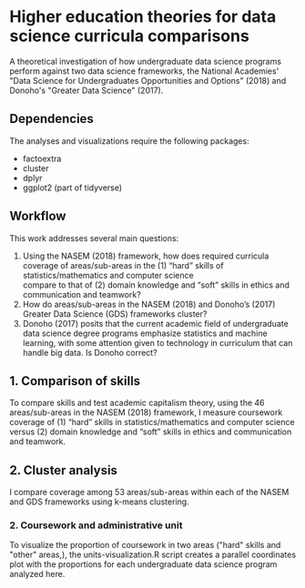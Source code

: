 # Higher education theories for data science curricula comparisons

A theoretical investigation of how undergraduate data science programs perform against two 
data science frameworks, the National Academies' "Data Science for 
Undergraduates Opportunities and Options" (2018) and Donoho's "Greater Data Science" (2017).

## Dependencies

The analyses and visualizations require the following packages:

+ factoextra
+ cluster
+ dplyr
+ ggplot2 (part of tidyverse)

## Workflow

This work addresses several main questions:

1. Using the NASEM (2018) framework, how does required curricula coverage of areas/sub-areas in the (1) “hard” skills of statistics/mathematics and computer science   
   compare to that of (2) domain knowledge and “soft” skills in ethics and communication and teamwork? 
2. How do areas/sub-areas in the NASEM (2018) and Donoho’s (2017) Greater Data Science (GDS) frameworks cluster? 
3. Donoho (2017) posits that the current academic field of undergraduate data science degree programs emphasize statistics and machine learning, with some attention 
   given to technology in curriculum that can handle big data. Is Donoho correct?

## 1. Comparison of skills 
To compare skills and test academic capitalism theory, using the 46 areas/sub-areas in the NASEM (2018) framework, I measure coursework coverage of (1) “hard” skills in statistics/mathematics and computer science versus (2) domain knowledge and “soft” skills in ethics and communication and teamwork.

## 2. Cluster analysis
I compare coverage among 53 areas/sub-areas within each of the NASEM and GDS frameworks using k-means clustering.


### 2. Coursework and administrative unit

To visualize the proportion of coursework in two areas ("hard" skills and "other" areas,), the units-visualization.R script creates a 
parallel coordinates plot with the proportions for each undergraduate data 
science program analyzed here.

